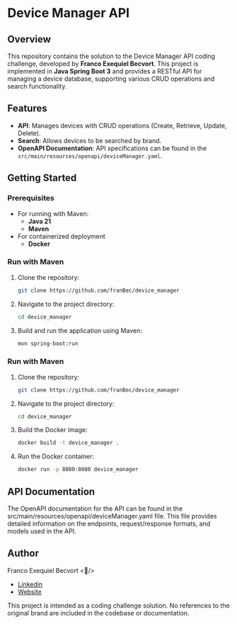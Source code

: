 # Device Manager API

## Overview
This repository contains the solution to the Device Manager API coding challenge, developed by **Franco Exequiel Becvort**. This project is implemented in **Java Spring Boot 3** and provides a RESTful API for managing a device database, supporting various CRUD operations and search functionality.

## Features
- **API**: Manages devices with CRUD operations (Create, Retrieve, Update, Delete).
- **Search**: Allows devices to be searched by brand.
- **OpenAPI Documentation**: API specifications can be found in the `src/main/resources/openapi/deviceManager.yaml`.

## Getting Started

### Prerequisites
- For running with Maven:
  - **Java 21**
  - **Maven**
- For containerized deployment 
  - **Docker**

### Run with Maven
1. Clone the repository:
    ```bash
    git clone https://github.com/franBec/device_manager
    ```
2. Navigate to the project directory:
    ```bash
    cd device_manager
    ```
3. Build and run the application using Maven:
    ```bash
    mvn spring-boot:run
    ```
### Run with Maven
1. Clone the repository:
     ```bash
     git clone https://github.com/franBec/device_manager
     ```
2. Navigate to the project directory:
    ```bash
    cd device_manager
    ```
3. Build the Docker image:
    ```bash
    docker build -t device_manager .
    ```
4. Run the Docker container:
     ```bash
     docker run -p 8080:8080 device_manager
     ```
## API Documentation
The OpenAPI documentation for the API can be found in the src/main/resources/openapi/deviceManager.yaml file. This file provides detailed information on the endpoints, request/response formats, and models used in the API.

## Author
Franco Exequiel Becvort <🐤/>
- [Linkedin](https://www.linkedin.com/in/franco-becvort/)
- [Website](https://pollito.dev/)

This project is intended as a coding challenge solution. No references to the original brand are included in the codebase or documentation.
